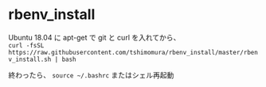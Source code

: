 # rbenv_install

Ubuntu 18.04 に apt-get で git と curl を入れてから、  
`curl -fsSL https://raw.githubusercontent.com/tshimomura/rbenv_install/master/rbenv_install.sh | bash`

終わったら、
`source ~/.bashrc`
またはシェル再起動
